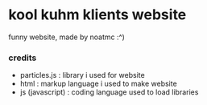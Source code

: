 # kool kuhm klients website
funny website, made by noatmc :^)
### credits
- particles.js : library i used for website
- html : markup language i used to make website
- js (javascript) : coding language used to load libraries
